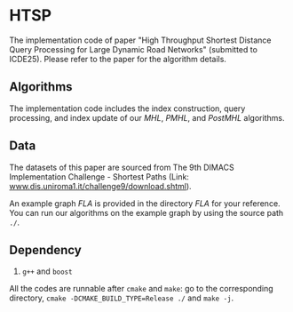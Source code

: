 # HTSP
The implementation code of paper "High Throughput Shortest Distance Query Processing for Large Dynamic Road Networks" (submitted to ICDE25). Please refer to the paper for the algorithm details. 


## Algorithms

The implementation code includes the index construction, query processing, and index update of our *MHL*, *PMHL*, and *PostMHL* algorithms. 


## Data
The datasets of this paper are sourced from The 9th DIMACS Implementation Challenge - Shortest Paths (Link: www.dis.uniroma1.it/challenge9/download.shtml). 

An example graph *FLA* is provided in the directory *FLA* for your reference. You can run our algorithms on the example graph by using the source path `./`. 


## Dependency

1. `g++` and `boost`

All the codes are runnable after `cmake` and `make`: go to the corresponding directory, `cmake -DCMAKE_BUILD_TYPE=Release ./` and `make -j`.

